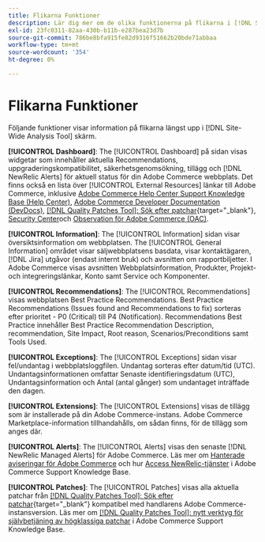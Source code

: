 ```yaml
---
title: Flikarna Funktioner
description: Lär dig mer om de olika funktionerna på flikarna i [!DNL Site-Wide Analysis Tool]
exl-id: 23fc0311-82aa-430b-b11b-e287bea23d7b
source-git-commit: 786be8bfa915fe82d9316f51662b20bde71abbaa
workflow-type: tm+mt
source-wordcount: '354'
ht-degree: 0%

---
```


# Flikarna Funktioner

Följande funktioner visar information på flikarna längst upp i [!DNL Site-Wide Analysis Tool] skärm.

**[!UICONTROL Dashboard]**: The [!UICONTROL Dashboard] på sidan visas widgetar som innehåller aktuella Recommendations, uppgraderingskompatibilitet, säkerhetsgenomsökning, tillägg och [!DNL NewRelic Alerts] för aktuell status för din Adobe Commerce webbplats. Det finns också en lista över [!UICONTROL External Resources] länkar till Adobe Commerce, inklusive [Adobe Commerce Help Center Support Knowledge Base (Help Center)](https://experienceleague.adobe.com/docs/commerce-knowledge-base/kb/overview.html), [Adobe Commerce Developer Documentation (DevDocs)](https://developer.adobe.com/commerce/docs/), [[!DNL Quality Patches Tool]: Sök efter patchar](https://experienceleague.adobe.com/tools/commerce-quality-patches/index.html){target="_blank"}, [Security Center](https://helpx.adobe.com/security.html)och [Observation för Adobe Commerce (OAC)](https://experienceleague.adobe.com/docs/commerce-operations/tools/observation-for-adobe-commerce/intro.html).

**[!UICONTROL Information]**: The [!UICONTROL Information] sidan visar översiktsinformation om webbplatsen.
The [!UICONTROL General Information] området visar säljwebbplatsens basdata, visar kontaktägaren, [!DNL Jira] utgåvor (endast internt bruk) och avsnitten om rapportbiljetter.
I Adobe Commerce visas avsnitten Webbplatsinformation, Produkter, Projekt- och integreringslänkar, Konto samt Service och Komponenter.

**[!UICONTROL Recommendations]**: The [!UICONTROL Recommendations] visas webbplatsen Best Practice Recommendations. Best Practice Recommendations (Issues found and Recommendations to fix) sorteras efter prioritet - P0 (Critical) till P4 (Notification).
Recommendations Best Practice innehåller Best Practice Recommendation Description, recommendation, Site Impact, Root reason, Scenarios/Preconditions samt Tools Used.

**[!UICONTROL Exceptions]**: The [!UICONTROL Exceptions] sidan visar fel/undantag i webbplatsloggfilen. Undantag sorteras efter datum/tid (UTC).
Undantagsinformationen omfattar Senaste identifieringsdatum (UTC), Undantagsinformation och Antal (antal gånger) som undantaget inträffade den dagen.

**[!UICONTROL Extensions]**: The [!UICONTROL Extensions] visas de tillägg som är installerade på din Adobe Commerce-instans. Adobe Commerce Marketplace-information tillhandahålls, om sådan finns, för de tillägg som anges där.

**[!UICONTROL Alerts]**: The [!UICONTROL Alerts] visas den senaste [!DNL NewRelic Managed Alerts] för Adobe Commerce. Läs mer om [Hanterade aviseringar för Adobe Commerce](https://experienceleague.adobe.com/docs/commerce-knowledge-base/kb/support-tools/managed-alerts/managed-alerts-for-magento-commerce.html) och hur [Access NewRelic-tjänster](https://experienceleague.adobe.com/docs/commerce-knowledge-base/kb/faq/access-new-relic-services.html) i Adobe Commerce Support Knowledge Base.

**[!UICONTROL Patches]**: The [!UICONTROL Patches] visas alla aktuella patchar från [[!DNL Quality Patches Tool]: Sök efter patchar](https://experienceleague.adobe.com/tools/commerce-quality-patches/index.html){target="_blank"} kompatibel med handlarens Adobe Commerce-instansversion. Läs mer om [[!DNL Quality Patches Tool]: nytt verktyg för självbetjäning av högklassiga patchar](https://experienceleague.adobe.com/docs/commerce-knowledge-base/kb/announcements/commerce-announcements/magento-quality-patches-released-new-tool-to-self-serve-quality-patches.html) i Adobe Commerce Support Knowledge Base.
